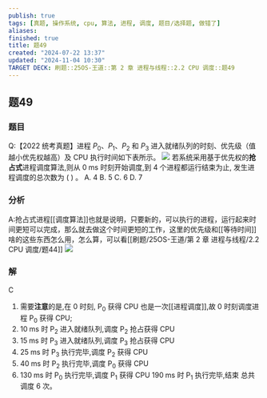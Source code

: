 ```yaml
---
publish: true
tags: [真题, 操作系统, cpu, 算法, 进程, 调度, 题目/选择题, 做错了]
aliases: 
finished: true
title: 题49
created: "2024-07-22 13:37"
updated: "2024-11-04 10:30"
TARGET DECK: 刷题::25OS-王道::第 2 章 进程与线程::2.2 CPU 调度::题49
---
```

## 题49
### 题目
Q:【2022 统考真题】进程 ${P}_{0}\text{、}{P}_{1}\text{、}{P}_{2}$ 和 ${P}_{3}$ 进入就绪队列的时刻、优先级（值越小优先权越高）及 CPU 执行时间如下表所示。
![](https://img.hwenyi.live/202409172150998.webp)
若系统采用基于优先权的**抢占式**进程调度算法,则从 $0\mathrm{\;{ms}}$ 时刻开始调度,到 4 个进程都运行结束为止, 发生进程调度的总次数为 ( ) 。
A. 4 
B. 5 
C. 6 
D. 7
### 分析
A:抢占式进程[[调度算法]]也就是说明，只要新的，可以执行的进程，运行起来时间更短可以完成，那么就去做这个时间更短的工作，这里的优先级和[[等待时间]]啥的这些东西怎么用，怎么算，可以看[[刷题/25OS-王道/第 2 章 进程与线程/2.2 CPU 调度/题44]]
![](https://img.hwenyi.live/202409172159617.webp)
### 解
C
1. 需要**注意**的是,在 0 时刻, ${\mathrm{P}}_{0}$ 获得 CPU 也是一次[[进程调度]],故 0 时刻调度进程 ${\mathrm{P}}_{0}$ 获得 CPU; 
2. ${10}\mathrm{\;{ms}}$ 时 ${\mathrm{P}}_{2}$ 进入就绪队列,调度 ${\mathrm{P}}_{2}$ 抢占获得 $\mathrm{{CPU}}$ 
3. ${15}\mathrm{\;{ms}}$ 时 ${\mathrm{P}}_{3}$ 进入就绪队列,调度 ${\mathrm{P}}_{3}$ 抢占获得 $\mathrm{{CPU}}$
4. ${25}\mathrm{\;{ms}}$ 时 ${\mathrm{P}}_{3}$ 执行完毕,调度 ${\mathrm{P}}_{2}$ 获得 $\mathrm{{CPU}}$
5. ${40}\mathrm{\;{ms}}$ 时 ${\mathrm{P}}_{2}$ 执行完毕,调度 ${\mathrm{P}}_{0}$ 获得 $\mathrm{{CPU}}$
6. ${130}\mathrm{\;{ms}}$ 时 ${\mathrm{P}}_{0}$ 执行完毕,调度 ${\mathrm{P}}_{1}$ 获得 $\mathrm{{CPU}}$ 
${190}\mathrm{\;{ms}}$ 时 ${\mathrm{P}}_{1}$ 执行完毕,结束
总共调度 6 次。
<!--ID: 1726714202419-->

